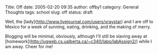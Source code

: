 Title: Off
date: 2005-02-20 09:35
author: offby1
category: General Thoughts
tags: school
slug: off
status: draft

Well, the \[lady\](<http://www.livejournal.com/users/xraystar>) and I are off to Mexico for a week of sunning, eating, drinking, and the making of merry.

Blogging will be minimal, obviously, although I'll still be slaving away at \[homework\](<http://ugweb.cs.ualberta.ca/~c340/labs/labAssign2/>) while I am away. Cheer for me!
